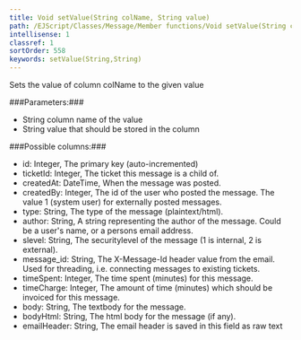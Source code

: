 ```yaml
---
title: Void setValue(String colName, String value)
path: /EJScript/Classes/Message/Member functions/Void setValue(String colName, String value)
intellisense: 1
classref: 1
sortOrder: 558
keywords: setValue(String,String)
---
```


Sets the value of column colName to the given value



###Parameters:###


 - String column name of the value
 - String value that should be stored in the column




###Possible columns:###


 - id: Integer, The primary key (auto-incremented)
 - ticketId: Integer, The ticket this message is a child of.
 - createdAt: DateTime, When the message was posted.
 - createdBy: Integer, The id of the user who posted the message. The value 1 (system user) for externally posted messages.
 - type: String, The type of the message (plaintext/html).
 - author: String, A string representing the author of the message. Could be a user's name, or a persons email address.
 - slevel: String, The securitylevel of the message (1 is internal, 2 is external).
 - message\_id: String, The X-Message-Id header value from the email. Used for threading, i.e. connecting messages to existing tickets.
 - timeSpent: Integer, The time spent (minutes) for this message.
 - timeCharge: Integer, The amount of time (minutes) which should be invoiced for this message.
 - body: String, The textbody for the message.
 - bodyHtml: String, The html body for the message (if any).
 - emailHeader: String, The email header is saved in this field as raw text


